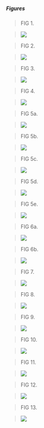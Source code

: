 ##### Figures
>FIG 1.

>![](images/fig1.png)

>FIG 2.

>![](images/fig2.png)

>FIG 3.

>![](images/fig3.png)

>FIG 4.

>![](images/fig4.png)

>FIG 5a.

>![](images/fig5a.png)

>FIG 5b.

>![](images/fig5b.png)

>FIG 5c.

>![](images/fig5c.png)

>FIG 5d.

>![](images/fig5d.png)

>FIG 5e.

>![](images/fig5e.png)

>FIG 6a.

>![](images/fig6a.png)

>FIG 6b.

>![](images/fig6b.png)

>FIG 7.

>![](images/fig7.png)

>FIG 8.

>![](images/fig8.png)

>FIG 9.

>![](images/fig9.png)

>FIG 10.

>![](images/fig10.png)

>FIG 11.

>![](images/fig11.png)

>FIG 12.

>![](images/fig12.png)

>FIG 13.

>![](images/fig13.png)
